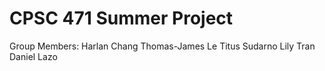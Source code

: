 # CPSC 471 Summer Project
 
Group Members:
Harlan Chang
Thomas-James Le
Titus Sudarno
Lily Tran
Daniel Lazo
